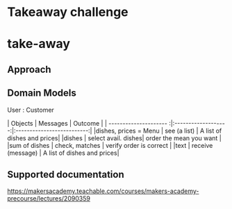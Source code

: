 # Takeaway challenge

# take-away

## Approach  

## Domain Models  

User : Customer

| Objects               | Messages            | Outcome                     |
| --------------------- :|:-------------------:|:--------------------------:|
|dishes, prices = Menu   | see (a list)        | A list of dishes and prices|
|dishes                  | select avail. dishes| order the mean you want    |
|sum of dishes           | check, matches      | verify order is correct    |
|text                    | receive (message)  | A list of dishes and prices|

## Supported documentation

https://makersacademy.teachable.com/courses/makers-academy-precourse/lectures/2090359
